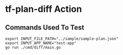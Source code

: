 # tf-plan-diff Action

## Commands Used To Test

```shell
export INPUT_FILE_PATH="../sample/sample-plan.json"
export INPUT_APP_NAME="test-app"
go run ./cmd/diff/main.go
```
